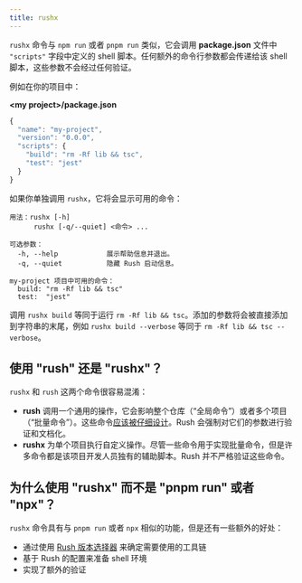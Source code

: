 ```yaml
---
title: rushx
---
```


`rushx` 命令与 `npm run` 或者 `pnpm run` 类似，它会调用 **package.json** 文件中 `"scripts"` 字段中定义的 shell 脚本。任何额外的命令行参数都会传递给该 shell 脚本，这些参数不会经过任何验证。

例如在你的项目中：

**&lt;my project&gt;/package.json**

```js
{
  "name": "my-project",
  "version": "0.0.0",
  "scripts": {
    "build": "rm -Rf lib && tsc",
    "test": "jest"
  }
}
```

如果你单独调用 `rushx`，它将会显示可用的命令：

```
用法：rushx [-h]
      rushx [-q/--quiet] <命令> ...

可选参数：
  -h, --help            展示帮助信息并退出。
  -q, --quiet           隐藏 Rush 启动信息。

my-project 项目中可用的命令：
  build: "rm -Rf lib && tsc"
  test:  "jest"
```

调用 `rushx build` 等同于运行 `rm -Rf lib && tsc`。添加的参数将会被直接添加到字符串的末尾，例如 `rushx build --verbose` 等同于 `rm -Rf lib && tsc --verbose`。

## 使用 "rush" 还是 "rushx"？

`rushx` 和 `rush` 这两个命令很容易混淆：

- **rush** 调用一个通用的操作，它会影响整个仓库（“全局命令”）或者多个项目（“批量命令”）。这些命令[应该被仔细设计](../maintainer/custom_commands.md)。Rush 会强制对它们的参数进行验证和文档化。
- **rushx** 为单个项目执行自定义操作。尽管一些命令用于实现批量命令，但是许多命令都是该项目开发人员独有的辅助脚本。Rush 并不严格验证这些命令。

## 为什么使用 "rushx" 而不是 "pnpm run" 或者 "npx"？

`rushx` 命令具有与 `pnpm run` 或者 `npx` 相似的功能，但是还有一些额外的好处：

- 通过使用 [Rush 版本选择器](../contributing.md) 来确定需要使用的工具链
- 基于 Rush 的配置来准备 shell 环境
- 实现了额外的验证
